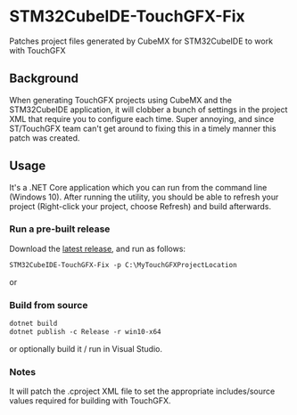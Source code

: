 # STM32CubeIDE-TouchGFX-Fix
Patches project files generated by CubeMX for STM32CubeIDE to work with TouchGFX

## Background

When generating TouchGFX projects using CubeMX and the STM32CubeIDE application, it will clobber a bunch of settings in the project XML that require you to configure each time. Super annoying, and since ST/TouchGFX team can't get around to fixing this in a timely manner this patch was created.

## Usage
It's a .NET Core application which you can run from the command line (Windows 10). After running the utility, you should be able to refresh your project (Right-click your project, choose Refresh) and build afterwards.

### Run a pre-built release

Download the [latest release](https://github.com/replaysMike/STM32CubeIDE-TouchGFX-Fix/releases), and run as follows:

```ps
STM32CubeIDE-TouchGFX-Fix -p C:\MyTouchGFXProjectLocation
```

or

### Build from source

```ps
dotnet build
dotnet publish -c Release -r win10-x64
```

or optionally build it / run in Visual Studio.

### Notes

It will patch the .cproject XML file to set the appropriate includes/source values required for building with TouchGFX.
